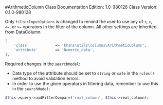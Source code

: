 #ArithmeticColumn Class
Documentation Edition: 1.0-980128
Class Version: 0.1.0-980128

Only `filterInputOptions` is changed to remind the user to use any of `<`, `>`, `<=`, or `>=` operators in the filter of the column.
All other settings are inherited from DataColumn.

```php
[
    'class'            => 'khans\utils\columns\ArithmeticColumn',
    'attribute'        => 'Numeric_data',
],
```

Required changes in the `searchModel`:

+ Data type of the attribute should be set to `string` or `safe` in the `rules()` method to avoid validation errors.
+ In order to use the given operators in filtering data, remember to use this in the `searchModel`:

```php
$this->query->andFilterCompare('real_column', $this->real_column);
```
